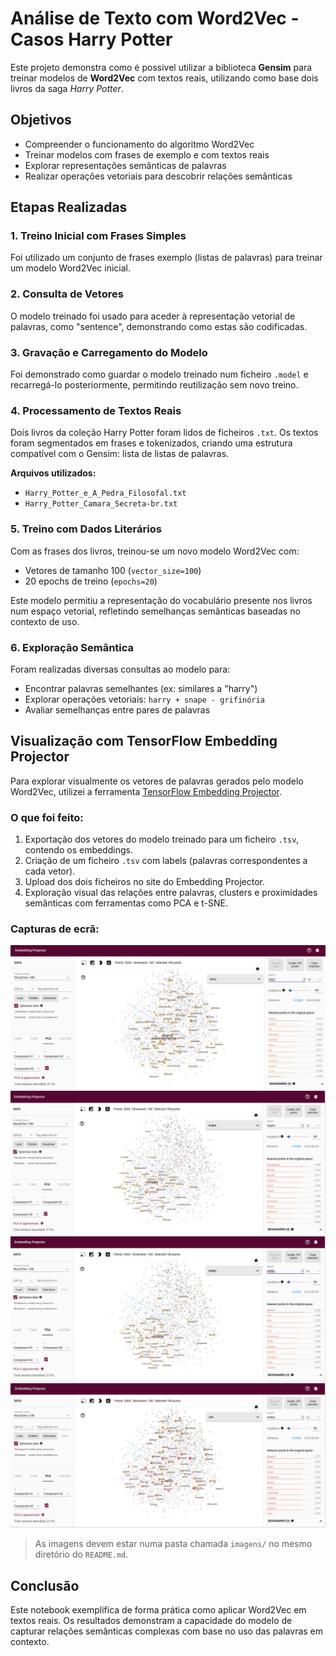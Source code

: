 # Análise de Texto com Word2Vec - Casos Harry Potter

Este projeto demonstra como é possivel utilizar a biblioteca **Gensim** para treinar modelos de **Word2Vec** com textos reais, utilizando como base dois livros da saga *Harry Potter*.

## Objetivos

- Compreender o funcionamento do algoritmo Word2Vec
- Treinar modelos com frases de exemplo e com textos reais
- Explorar representações semânticas de palavras
- Realizar operações vetoriais para descobrir relações semânticas

## Etapas Realizadas

### 1. Treino Inicial com Frases Simples
Foi utilizado um conjunto de frases exemplo (listas de palavras) para treinar um modelo Word2Vec inicial.
### 2. Consulta de Vetores
O modelo treinado foi usado para aceder à representação vetorial de palavras, como "sentence", demonstrando como estas são codificadas.

### 3. Gravação e Carregamento do Modelo
Foi demonstrado como guardar o modelo treinado num ficheiro `.model` e recarregá-lo posteriormente, permitindo reutilização sem novo treino.

### 4. Processamento de Textos Reais
Dois livros da coleção Harry Potter foram lidos de ficheiros `.txt`. Os textos foram segmentados em frases e tokenizados, criando uma estrutura compatível com o Gensim: lista de listas de palavras.

**Arquivos utilizados:**

- `Harry_Potter_e_A_Pedra_Filosofal.txt`
- `Harry_Potter_Camara_Secreta-br.txt`

### 5. Treino com Dados Literários
Com as frases dos livros, treinou-se um novo modelo Word2Vec com:

- Vetores de tamanho 100 (`vector_size=100`)
- 20 epochs de treino (`epochs=20`)

Este modelo permitiu a representação do vocabulário presente nos livros num espaço vetorial, refletindo semelhanças semânticas baseadas no contexto de uso.

### 6. Exploração Semântica
Foram realizadas diversas consultas ao modelo para:

- Encontrar palavras semelhantes (ex: similares a "harry")
- Explorar operações vetoriais: `harry + snape - grifinória`
- Avaliar semelhanças entre pares de palavras

## Visualização com TensorFlow Embedding Projector

Para explorar visualmente os vetores de palavras gerados pelo modelo Word2Vec, utilizei a ferramenta [TensorFlow Embedding Projector](https://projector.tensorflow.org/).

### O que foi feito:

1. Exportação dos vetores do modelo treinado para um ficheiro `.tsv`, contendo os embeddings.
2. Criação de um ficheiro `.tsv` com labels (palavras correspondentes a cada vetor).
3. Upload dos dois ficheiros no site do Embedding Projector.
4. Exploração visual das relações entre palavras, clusters e proximidades semânticas com ferramentas como PCA e t-SNE.

### Capturas de ecrã:

![Nesta captura, observa-se que a palavra “harry” está no centro do cluster com palavras próximas como normalmente, neville, mione, hermione, perebas, etc.](images/1.png)
![A seguinte captura apresenta a palavra “snape” também centrada num cluster com termos como dumbledore, minerva, lockhart, professor, memória, etc.](images/2.png)
![De seguida, observa-se o termo “dobby” aparece rodeado por palavras associadas ao seu contexto como senhor, nick, elfo, doméstico, riddle, brigar, desculpe, ajuda.](images/3.png)
![Por fim, também verifiquei que o termo “elfo” mostra um cluster muito semelhante ao de “dobby”, com termos como gigante, doméstico, garoto, ajuda, servir, presente.](images/4.png)

> As imagens devem estar numa pasta chamada `imagens/` no mesmo diretório do `README.md`.

## Conclusão

Este notebook exemplifica de forma prática como aplicar Word2Vec em textos reais. Os resultados demonstram a capacidade do modelo de capturar relações semânticas complexas com base no uso das palavras em contexto.

